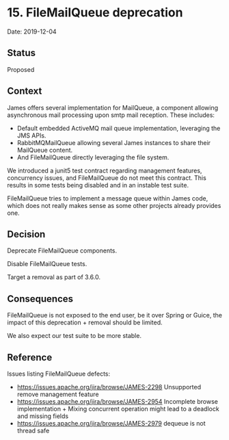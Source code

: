 # 15. FileMailQueue deprecation

Date: 2019-12-04

## Status

Proposed

## Context

James offers several implementation for MailQueue, a component allowing asynchronous mail processing upon smtp mail 
reception. These includes:
 - Default embedded ActiveMQ mail queue implementation, leveraging the JMS APIs.
 - RabbitMQMailQueue allowing several James instances to share their MailQueue content.
 - And FileMailQueue directly leveraging the file system.

We introduced a junit5 test contract regarding management features, concurrency issues, and FileMailQueue do not meet this 
contract. This results in some tests being disabled and in an instable test suite.

FileMailQueue tries to implement a message queue within James code, which does not really makes sense as some other projects
already provides one.

## Decision

Deprecate FileMailQueue components.

Disable FileMailQueue tests.

Target a removal as part of 3.6.0.

## Consequences

FileMailQueue is not exposed to the end user, be it over Spring or Guice, the impact of this deprecation + removal should
be limited.

We also expect our test suite to be more stable.

## Reference

Issues listing FileMailQueue defects:

 - https://issues.apache.org/jira/browse/JAMES-2298 Unsupported remove management feature
 - https://issues.apache.org/jira/browse/JAMES-2954 Incomplete browse implementation + Mixing concurrent operation might lead to a deadlock and missing fields
 - https://issues.apache.org/jira/browse/JAMES-2979 dequeue is not thread safe
